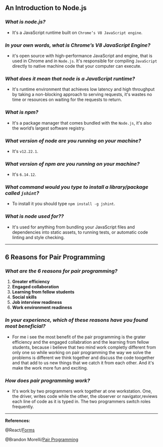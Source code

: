 ## **An Introduction to Node.js**

### ***What is node.js?***

- It's a JavaScript runtime built on `Chrome’s V8 JavaScript engine`.

### ***In your own words, what is Chrome’s V8 JavaScript Engine?***

-  it's open source  with high-performance JavaScript and engine, that  is used in Chrome and in `Node.js`. It's responsible for compiling `JavaScript` directly to native machine code that your computer can execute.

### ***What does it mean that node is a JavaScript runtime?***

- It's runtime environment that achieves low latency and high throughput by taking a non-blocking approach to serving requests, it's wastes no time or resources on waiting for the requests to return.

### ***What is npm?***

-   It's a package manager that comes bundled with the `Node.js`, it's also the world’s largest software registry.

### ***What version of node are you running on your machine?***

- It's `v12.22.1`.


### ***What version of npm are you running on your machine?***

- It's `6.14.12`.

### ***What command would you type to install a library/package called `jshint`?***

- To install it you should type `npm install -g jshint`.

### ***What is node used for??***

- It's used for anything from bundling your JavaScript files and dependencies into static assets, to running tests, or automatic code linting and style checking.

-------------------------------------------

## **6 Reasons for Pair Programming**

### ***What are the 6 reasons for pair programming?***

1. **Greater efficiency**
2. **Engaged collaboration**
3. **Learning from fellow students**
4. **Social skills**
5. **Job interview readiness**
6. **Work environment readiness**

### ***In your experience, which of these reasons have you found most beneficial?***

-  For me i see the most benefit of the pair programming is the grater efficiency and the engaged collabration and the learning from fellow students, because i believe that two mind work completly different from only one so while working on pair programming the way we solve the problems is different we think together and discuss the code toogether and that add to us new things that we catch it from each other. And it's make the work more fun and exciting.

### ***How does pair programming work?***

- It's  work by two programmers work together at one workstation. One, the driver, writes code while the other, the observer or navigator,reviews each line of code as it is typed in. The two programmers switch roles frequently.

------------------------------------------------

**References:**

@React/[Forms](https://reactjs.org/docs/forms.html)


@Brandon Morelli/[Pair Programming](https://codeburst.io/javascript-the-conditional-ternary-operator-explained-cac7218beeff)
